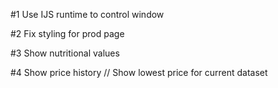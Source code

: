 #1 Use IJS runtime to control window

#2 Fix styling for prod page

#3 Show nutritional values

#4 Show price history // Show lowest price for current dataset
